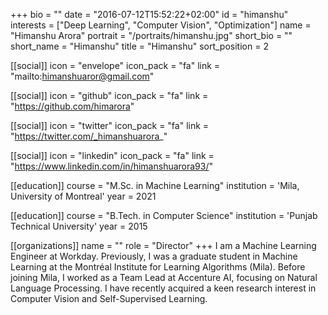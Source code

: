 +++
bio = ""
date = "2016-07-12T15:52:22+02:00"
id = "himanshu"
interests = ["Deep Learning", "Computer Vision", "Optimization"]
name = "Himanshu Arora"
portrait = "/portraits/himanshu.jpg"
short_bio = ""
short_name = "Himanshu"
title = "Himanshu"
sort_position = 2

[[social]]
    icon = "envelope"
    icon_pack = "fa"
    link = "mailto:himanshuaror@gmail.com"

[[social]]
    icon = "github"
    icon_pack = "fa"
    link = "https://github.com/himarora"
    
[[social]]
    icon = "twitter"
    icon_pack = "fa"
    link = "https://twitter.com/_himanshuarora_"
    
[[social]]
    icon = "linkedin"
    icon_pack = "fa"
    link = "https://www.linkedin.com/in/himanshuarora93/"

[[education]]
    course = "M.Sc. in Machine Learning"
    institution = 'Mila, University of Montreal'
    year = 2021
    
[[education]]
    course = "B.Tech. in Computer Science"
    institution = 'Punjab Technical University'
    year = 2015
   
[[organizations]]
    name = ""
    role = "Director"
+++
I am a Machine Learning Engineer at Workday. Previously, I was a graduate student in Machine Learning at the Montréal Institute for Learning Algorithms (Mila). Before joining Mila, I worked as a Team Lead at Accenture AI, focusing on Natural Language Processing. I have recently acquired a keen research interest in Computer Vision and Self-Supervised Learning.
